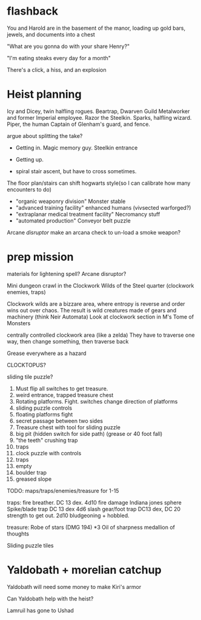 # flashback

You and Harold are in the basement of the manor, loading up gold bars, jewels, and documents into a chest

"What are you gonna do with your share Henry?"

"I'm eating steaks every day for a month"

There's a click, a hiss, and an explosion

# Heist planning

Icy and Dicey, twin halfling rogues. 
Beartrap, Dwarven Guild Metalworker and former Imperial employee. 
Razor the Steelkin. 
Sparks, halfling wizard. 
Piper, the human Captain of Glenham's guard, and fence.

argue about splitting the take?

* Getting in. Magic memory guy. Steelkin entrance

* Getting up.
 - spiral stair ascent, but have to cross sometimes.

 The floor plan/stairs can shift hogwarts style(so I can calibrate how many encounters to do)
 - "organic weaponry division" Monster stable
- "advanced training facility" enhanced humans (vivsected warforged?)
- "extraplanar medical treatment facility" Necromancy stuff
- "automated production" Conveyor belt puzzle

Arcane *disruptor* make an arcana check to un-load a smoke weapon?

# prep mission

materials for lightening spell? Arcane disruptor?

Mini dungeon crawl in the Clockwork Wilds of the Steel quarter (clockwork enemies, traps)

Clockwork wilds are a bizzare area, where entropy is reverse and order wins out over chaos. The result is wild creatures made of gears and machinery (think Neir Automata) Look at clockwork section in M's Tome of Monsters

centrally controlled clockwork area (like a zelda) They have to traverse one way, then change something, then traverse back

Grease everywhere as a hazard

CLOCKTOPUS?

sliding tile puzzle?

1. Must flip all switches to get treasure.
2. weird entrance, trapped treasure chest
3. Rotating platforms. Fight. switches change direction of platforms
4. sliding puzzle controls
5. floating platforms fight
6. secret passage between two sides
7. Treasure chest with tool for sliding puzzle
8. big pit (hidden switch for side path) (grease or 40 foot fall)
9. "the teeth" crushing trap
10. traps
11. clock puzzle with controls
12. traps
13. empty
14. boulder trap
15. greased slope

TODO: maps/traps/enemies/treasure for 1-15

traps:
fire breather. DC 13 dex. 4d10 fire damage
Indiana jones sphere
Spike/blade trap DC 13 dex 4d6 slash
gear/foot trap DC13 dex, DC 20 strength to get out. 2d10 bludgeoning + hobbled.

treasure:
Robe of stars (DMG 194)
*3 Oil of sharpness
medallion of thoughts


Sliding puzzle tiles

# Yaldobath + morelian catchup

Yaldobath will need some money to make Kiri's armor

Can Yaldobath help with the heist?

Lamruil has gone to Ushad
